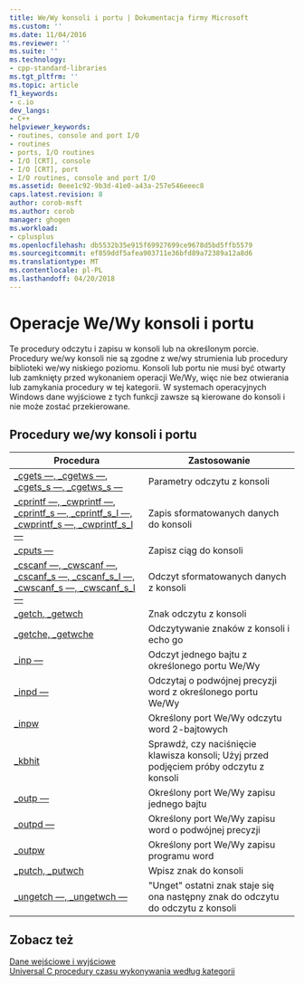 ```yaml
---
title: We/Wy konsoli i portu | Dokumentacja firmy Microsoft
ms.custom: ''
ms.date: 11/04/2016
ms.reviewer: ''
ms.suite: ''
ms.technology:
- cpp-standard-libraries
ms.tgt_pltfrm: ''
ms.topic: article
f1_keywords:
- c.io
dev_langs:
- C++
helpviewer_keywords:
- routines, console and port I/O
- routines
- ports, I/O routines
- I/O [CRT], console
- I/O [CRT], port
- I/O routines, console and port I/O
ms.assetid: 0eee1c92-9b3d-41e0-a43a-257e546eeec8
caps.latest.revision: 8
author: corob-msft
ms.author: corob
manager: ghogen
ms.workload:
- cplusplus
ms.openlocfilehash: db5532b35e915f69927699ce9678d5bd5ffb5579
ms.sourcegitcommit: ef859ddf5afea903711e36bfd89a72389a12a8d6
ms.translationtype: MT
ms.contentlocale: pl-PL
ms.lasthandoff: 04/20/2018
---
```

# <a name="console-and-port-io"></a>Operacje We/Wy konsoli i portu

Te procedury odczytu i zapisu w konsoli lub na określonym porcie. Procedury we/wy konsoli nie są zgodne z we/wy strumienia lub procedury biblioteki we/wy niskiego poziomu. Konsoli lub portu nie musi być otwarty lub zamknięty przed wykonaniem operacji We/Wy, więc nie bez otwierania lub zamykania procedury w tej kategorii. W systemach operacyjnych Windows dane wyjściowe z tych funkcji zawsze są kierowane do konsoli i nie może zostać przekierowane.

## <a name="console-and-port-io-routines"></a>Procedury we/wy konsoli i portu

|Procedura|Zastosowanie|
|-------------|---------|
|[_cgets —, _cgetws —](../c-runtime-library/cgets-cgetws.md), [_cgets_s —, _cgetws_s —](../c-runtime-library/reference/cgets-s-cgetws-s.md)|Parametry odczytu z konsoli|
|[_cprintf —, _cwprintf —](../c-runtime-library/reference/cprintf-cprintf-l-cwprintf-cwprintf-l.md), [_cprintf_s —, _cprintf_s_l —, _cwprintf_s —, _cwprintf_s_l —](../c-runtime-library/reference/cprintf-s-cprintf-s-l-cwprintf-s-cwprintf-s-l.md)|Zapis sformatowanych danych do konsoli|
|[_cputs —](../c-runtime-library/reference/cputs-cputws.md)|Zapisz ciąg do konsoli|
|[_cscanf —, _cwscanf —](../c-runtime-library/reference/cscanf-cscanf-l-cwscanf-cwscanf-l.md), [_cscanf_s —, _cscanf_s_l —, _cwscanf_s —, _cwscanf_s_l —](../c-runtime-library/reference/cscanf-s-cscanf-s-l-cwscanf-s-cwscanf-s-l.md)|Odczyt sformatowanych danych z konsoli|
|[_getch, _getwch](../c-runtime-library/reference/getch-getwch.md)|Znak odczytu z konsoli|
|[_getche, _getwche](../c-runtime-library/reference/getch-getwch.md)|Odczytywanie znaków z konsoli i echo go|
|[_inp —](../c-runtime-library/inp-inpw-inpd.md)|Odczyt jednego bajtu z określonego portu We/Wy|
|[_inpd —](../c-runtime-library/inp-inpw-inpd.md)|Odczytaj o podwójnej precyzji word z określonego portu We/Wy|
|[_inpw](../c-runtime-library/inp-inpw-inpd.md)|Określony port We/Wy odczytu word 2-bajtowych|
|[_kbhit](../c-runtime-library/reference/kbhit.md)|Sprawdź, czy naciśnięcie klawisza konsoli; Użyj przed podjęciem próby odczytu z konsoli|
|[_outp —](../c-runtime-library/outp-outpw-outpd.md)|Określony port We/Wy zapisu jednego bajtu|
|[_outpd —](../c-runtime-library/outp-outpw-outpd.md)|Określony port We/Wy zapisu word o podwójnej precyzji|
|[_outpw](../c-runtime-library/outp-outpw-outpd.md)|Określony port We/Wy zapisu programu word|
|[_putch, _putwch](../c-runtime-library/reference/putch-putwch.md)|Wpisz znak do konsoli|
|[_ungetch —, _ungetwch —](../c-runtime-library/reference/ungetch-ungetwch-ungetch-nolock-ungetwch-nolock.md)|"Unget" ostatni znak staje się ona następny znak do odczytu do odczytu z konsoli|

## <a name="see-also"></a>Zobacz też

[Dane wejściowe i wyjściowe](../c-runtime-library/input-and-output.md)<br/>
 [Universal C procedury czasu wykonywania według kategorii](../c-runtime-library/run-time-routines-by-category.md)<br/>